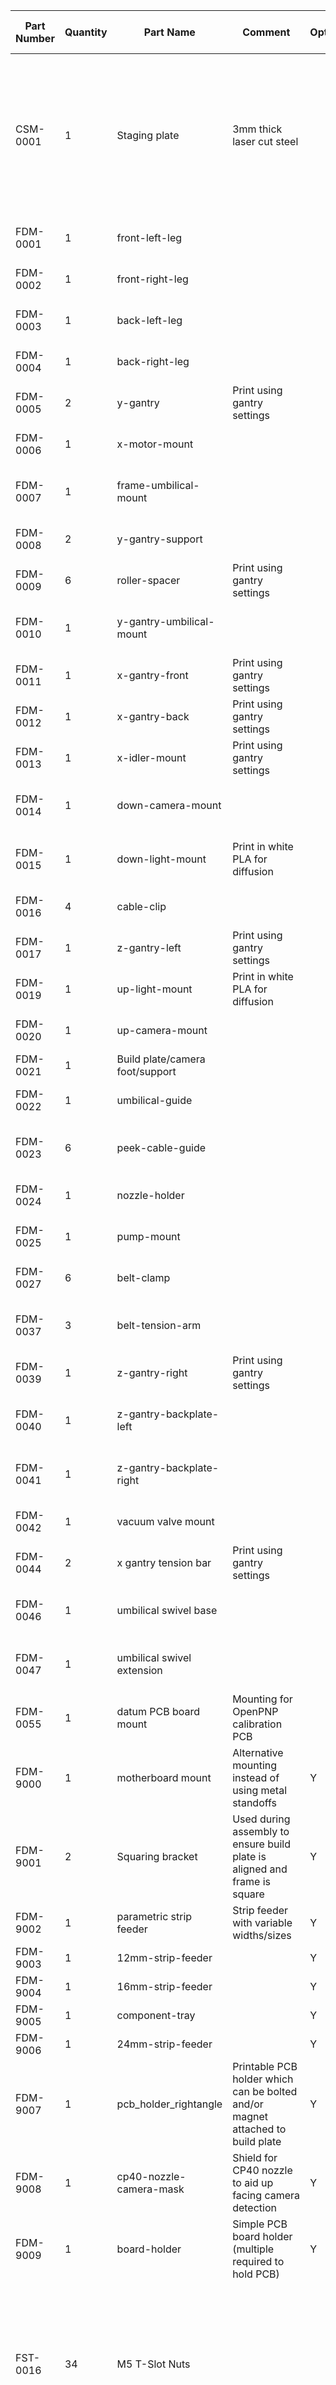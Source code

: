 |Part Number|Quantity|Part Name|Comment|Optional|Image|3d Model Filename|FreeCad Model Filename|Supplier|Supplier URL|Alt. Supplier|Alt. Supplier URL|
|-----------|-----------|-----------|-----------|-----------|-----------|-----------|-----------|-----------|-----------|-----------|-----------|
|CSM-0001|1|Staging plate|3mm thick laser cut steel||<img src="https://cdn.shopify.com/s/files/1/0570/4256/7355/products/staging-plate-hero.png?v=1624726134" width="256"/>|||Opulo|[Link](https://opulo.io/products/staging-plate)|||
|FDM-0001|1|front-left-leg||||FDM-0001.stl|FDM-0001_front-left-leg.FCStd|||||
|FDM-0002|1|front-right-leg||||FDM-0002.stl|FDM-0002_front-right-leg.FCStd|||||
|FDM-0003|1|back-left-leg||||FDM-0003.stl|FDM-0003_back-left-leg.FCStd|||||
|FDM-0004|1|back-right-leg||||FDM-0004.stl|FDM-0004_back-right-leg.FCStd|||||
|FDM-0005|2|y-gantry|Print using gantry settings|||FDM-0005.stl|FDM-0005_y-gantry.FCStd|||||
|FDM-0006|1|x-motor-mount||||FDM-0006.stl|FDM-0006_x-motor-mount.FCStd|||||
|FDM-0007|1|frame-umbilical-mount||||FDM-0007.stl|FDM-0007_frame-umbilical-mount.FCStd|||||
|FDM-0008|2|y-gantry-support||||FDM-0008.stl|FDM-0008_y-gantry-support.FCStd|||||
|FDM-0009|6|roller-spacer|Print using gantry settings|||FDM-0009.stl|FDM-0009_roller-spacer.FCStd|||||
|FDM-0010|1|y-gantry-umbilical-mount||||FDM-0010.stl|FDM-0010_y-gantry-umbilical-mount.FCStd|||||
|FDM-0011|1|x-gantry-front|Print using gantry settings|||FDM-0011.stl|FDM-0011_x-gantry-front.FCStd|||||
|FDM-0012|1|x-gantry-back|Print using gantry settings|||FDM-0012.stl|FDM-0012_x-gantry-back.FCStd|||||
|FDM-0013|1|x-idler-mount|Print using gantry settings|||FDM-0013.stl|FDM-0013_x-idler-mount.FCStd|||||
|FDM-0014|1|down-camera-mount||||FDM-0014.stl|FDM-0014_down-camera-mount.FCStd|||||
|FDM-0015|1|down-light-mount|Print in white PLA for diffusion|||FDM-0015.stl|FDM-0015_down-light-mount.FCStd|||||
|FDM-0016|4|cable-clip||||FDM-0016.stl|FDM-0016_cable-clip.FCStd|||||
|FDM-0017|1|z-gantry-left|Print using gantry settings|||FDM-0017.stl|FDM-0017_z-gantry-left.FCStd|||||
|FDM-0019|1|up-light-mount|Print in white PLA for diffusion|||FDM-0019.stl|FDM-0019_up-light-mount.FCStd|||||
|FDM-0020|1|up-camera-mount||||FDM-0020.stl|FDM-0020_up-camera-mount.FCStd|||||
|FDM-0021|1|Build plate/camera foot/support||||FDM-0021.stl|FDM-0021_foot.FCStd|||||
|FDM-0022|1|umbilical-guide||||FDM-0022.stl|FDM-0022_umbilical-guide.FCStd|||||
|FDM-0023|6|peek-cable-guide||||FDM-0023.stl|FDM-0023_peek-cable-guide.FCStd|||||
|FDM-0024|1|nozzle-holder||||FDM-0024.stl|FDM-0024_nozzle-holder.FCStd|||||
|FDM-0025|1|pump-mount||||FDM-0025.stl|FDM-0025_pump-mount.FCStd|||||
|FDM-0027|6|belt-clamp||||FDM-0027.stl|FDM-0027_belt-clamp.FCStd|||||
|FDM-0037|3|belt-tension-arm||||FDM-0037.stl|FDM-0037_belt-tension-arm.FCStd|||||
|FDM-0039|1|z-gantry-right|Print using gantry settings|||FDM-0039.stl|FDM-0039_z-gantry-right.FCStd|||||
|FDM-0040|1|z-gantry-backplate-left||||FDM-0040.stl|FDM-0040_z-gantry-backplate-left.FCStd|||||
|FDM-0041|1|z-gantry-backplate-right||||FDM-0041.stl|FDM-0041_z-gantry-backplate-right.FCStd|||||
|FDM-0042|1|vacuum valve mount||||FDM-0042.stl|FDM-0042_valve-mount.FCStd|||||
|FDM-0044|2|x gantry tension bar|Print using gantry settings|||FDM-0044.stl|FDM-0044_x-gantry-tension-bar.FCStd|||||
|FDM-0046|1|umbilical swivel base||||FDM-0046.stl|FDM-0046_umbilical-swivel-base.FCStd|||||
|FDM-0047|1|umbilical swivel extension||||FDM-0047.stl|FDM-0047_umbilical-swivel-extension.FCStd|||||
|FDM-0055|1|datum PCB board mount|Mounting for OpenPNP calibration PCB|||FDM-0055.stl|FDM-0055_datum-board-mount.FCStd|||||
|FDM-9000|1|motherboard mount|Alternative mounting instead of using metal standoffs|Y||||||||
|FDM-9001|2|Squaring bracket|Used during assembly to ensure build plate is aligned and frame is square|Y||FDM-9001.stl|FDM-9001_squaring-bracket.FCStd|||||
|FDM-9002|1|parametric strip feeder|Strip feeder with variable widths/sizes|Y||||||||
|FDM-9003|1|12mm-strip-feeder||Y||||||||
|FDM-9004|1|16mm-strip-feeder||Y||||||||
|FDM-9005|1|component-tray||Y||||||||
|FDM-9006|1|24mm-strip-feeder||Y||||||||
|FDM-9007|1|pcb_holder_rightangle|Printable PCB holder which can be bolted and/or magnet attached to build plate|Y||||||||
|FDM-9008|1|cp40-nozzle-camera-mask|Shield for CP40 nozzle to aid up facing camera detection|Y||||||||
|FDM-9009|1|board-holder|Simple PCB board holder (multiple required to hold PCB)|Y||||||||
|FST-0016|34|M5 T-Slot Nuts|||<img src="https://m.media-amazon.com/images/I/51AI2rmWaML._AC_SX466_.jpg" width="256"/>|||Amazon|[Link](https://amzn.to/3b1d14V)|||
|FST-0017|3|M3 Stainless Steel Cap Nut|||<img src="https://www.mcmaster.com/mvD/Contents/gfx/ImageCache/940/94000a330-@1x_637617828589173547.png" width="256"/>|||McMaster|[Link](https://www.mcmaster.com/94000A330)|||
|FST-0018|31|ISO4032 Nut M5|Standard nut||<img src="https://www.mcmaster.com/mvD/Contents/gfx/ImageCache/905/90592A095p1-b01-digitall@2x_636713274655350000.png" width="256"/>|||McMaster|[Link](https://www.mcmaster.com/90592a095)|||
|FST-0020|30|ISO4762 Screw M5x10|Cap Head Screw||<img src="https://i.accu.co.uk/360/_APC/SSC-A2/0_20.png?w=200" width="256"/>|||McMaster|[Link](https://www.mcmaster.com/93070a121)|||
|FST-0021|14|ISO4762 Screw M5x25|Cap Head Screw||<img src="https://i.accu.co.uk/360/_APC/SSC-A2/0_20.png?w=200" width="256"/>|||McMaster|[Link](https://www.mcmaster.com/90128A249)|||
|FST-0024|43|ISO4032 Nut M3|Standard nut||<img src="https://www.mcmaster.com/mvD/Contents/gfx/ImageCache/905/90592A085p1-b01-digitall@2x_636713274654410000.png" width="256"/>|||McMaster|[Link](https://www.mcmaster.com/90592A085)|||
|FST-0029|11|ISO4762 Screw M3x16|Cap Head Screw||<img src="https://i.accu.co.uk/360/_APC/SSC-A2/0_20.png?w=200" width="256"/>|||McMaster|[Link](https://www.mcmaster.com/91292A115)|||
|FST-0031|9|ISO4762 Screw M3x30|Cap Head Screw||<img src="https://i.accu.co.uk/360/_APC/SSC-A2/0_20.png?w=200" width="256"/>|||McMaster|[Link](https://www.mcmaster.com/91292A022)|||
|FST-0032|8|ISO4762 Screw M2.5x8|Cap Head Screw||<img src="https://i.accu.co.uk/360/_APC/SSC-A2/0_20.png?w=200" width="256"/>|||McMaster|[Link](https://www.mcmaster.com/91239A756)|||
|FST-0033|7|DIN985 Nut M5|Nylon Locking Nut||<img src="https://res.cloudinary.com/rsc/image/upload/F0524310-01" width="256"/>|||||||
|FST-0034|4|ISO4762 Screw M2.5x20|||<img src="https://i.accu.co.uk/360/_APC/SSC-A2/0_20.png?w=200" width="256"/>|||||||
|FST-0035|14|ISO4762 Screw M5x40|||<img src="https://i.accu.co.uk/360/_APC/SSC-A2/0_20.png?w=200" width="256"/>|||||||
|FST-0036|18|ISO7380-1 Screw M3x10|Hexagon socket button head screw||<img src="https://www.mcmaster.com/mvD/Contents/gfx/ImageCache/913/91306A379p1-b01-digitall@1x_637067327753177788.png" width="256"/>|||||||
|FST-0037|14|ISO7380-1 Screw M3x14|Hexagon socket button head screw||<img src="https://www.mcmaster.com/mvD/Contents/gfx/ImageCache/913/91306A379p1-b01-digitall@1x_637067327753177788.png" width="256"/>|||||||
|FST-0038|31|ISO7380-1 Screw M3x8|Hexagon socket button head screw||<img src="https://www.mcmaster.com/mvD/Contents/gfx/ImageCache/913/91306A379p1-b01-digitall@1x_637067327753177788.png" width="256"/>|||||||
|FST-0039|16|ISO7380-1 Screw M5x8|Hexagon socket button head screw||<img src="https://www.mcmaster.com/mvD/Contents/gfx/ImageCache/913/91306A379p1-b01-digitall@1x_637067327753177788.png" width="256"/>|||||||
|OTS-0001|1|CP40 Holder|||<img src="https://www.robotdigg.com/crab/image/2016/09/24/2dc797b0066ef492441f43c2f25c37a9-300-300.jpeg" width="256"/>|||RobotDigg|[Link](https://www.robotdigg.com/product/799/OpenPnP-CP40-Holder)|Alibaba|[Link](https://www.alibaba.com/product-detail/SMT-SPARE-PARTS-SAMSUNG-CP40-NOZZLE_60863912898.html?spm=a2700.galleryofferlist.normal_offer.d_title.795d3049d6w6hc)|
|OTS-0002|2|ELP Camera (720p, 6mm lens)||||||||||
|OTS-0003|1|24V vacuum air pump||||||||||
|OTS-0005|10|Zip tie||||||||||
|OTS-0007|1|Y Gantry Braided Cable Sleeve Cable Protector||||||||||
|OTS-0008|1|X Gantry Braided Cable Sleeve Cable Protector||||||||||
|OTS-0009|1|Pneumatic Union Y Reducer||||||Automation Direct|[Link](https://www.automationdirect.com/adc/shopping/catalog/pneumatic_components/push-to-connect_union_pneumatic_fittings_(thermoplastic)/union_y_reducer/ury6m-4m)|||
|OTS-0010|7|20mm x 20mm Aluminum V-Slot - 600mm||||||Amazon|[Link](https://www.amazon.com/gp/product/B085BMVZM7/ref=ppx_yo_dt_b_search_asin_title?ie=UTF8&psc=1)|||
|OTS-0011|10|V-Slot Rollers|5mm center hole/24mm diameter outer/10.2mm width||<img src="https://m.media-amazon.com/images/I/614DXvFTqsL._SX522_.jpg" width="256"/>|||Amazon|[Link](https://amzn.to/2Y71mP9)|||
|OTS-0012|4|NEMA 17 Stepper Motor|||<img src="https://m.media-amazon.com/images/I/51vXZxg5QFL._SL1000_.jpg" width="256"/>|||Amazon|[Link](https://www.amazon.com/STEPPERONLINE-Stepper-63-74oz-Connector-Extruder/dp/B07LCHHQ97/ref=sr_1_4?dchild=1&keywords=nema+17+stepper+motor&qid=1621417893&s=industrial&sr=1-4)|||
|OTS-0013|1|NEMA 11 Hollow Shaft Stepper 11HY3406-9SK842||||||RobotDigg|[Link](https://www.robotdigg.com/product/798/NEMA11-hollow-shaft-stepper-for-Pick-and-Place-Machine)|||
|OTS-0014|4|9mm LML9B Miniature Linear Rail (100mm length)|||<img src="https://m.media-amazon.com/images/I/51WG8VNpIYL._AC_SX466_.jpg" width="256"/>|||Amazon|[Link](https://amzn.to/2Y2p8vJ)|||
|OTS-0015|6|2020 Corner Bracket (metal)||||||Amazon|[Link](https://www.amazon.com/Black-Corner-Connector-Aluminum-Extrusion/dp/B01GF2LG86/ref=sr_1_58?crid=2GQK0KJNHKAPK&dchild=1&keywords=2020+aluminum+extrusion+bracket&qid=1621416786&s=hi&sprefix=2020+bracket+alumin%2Ctools%2C157&sr=1-58)|McMaster|[Link](https://www.mcmaster.com/5537T498/)|
|OTS-0016|4|GT2 Idler||||||Amazon|[Link](https://www.amazon.com/WINSINN-Aluminum-Timing-Pulley-Printer/dp/B07BPGYX3G/ref=psdc_16411441_t1_B078SD2XGL)|||
|OTS-0017|4|GT2 Pulleys||||||Amazon|[Link](https://www.amazon.com/WINSINN-Aluminum-Synchronous-Timing-Printer/dp/B077GNZK3J/ref=psdc_16411441_t1_B07JJLZTLV?th=1)|||
|OTS-0018|1|Push-To-Connect Pneumatic Fitting - MS4M-M5||||||Automation Direct|[Link](https://www.automationdirect.com/adc/shopping/catalog/pneumatic_components/push-to-connect_r-thread_pneumatic_fittings_(thermoplastic)/male_straight_(hex_body)/ms4m-m5)|||
|OTS-0019|3|Makerbot Limit Switch|||<img src="https://m.media-amazon.com/images/I/51EsYhyjJAL.jpg" width="256"/>|||Amazon|[Link](https://www.amazon.com/D-FLIFE-Printer-Mechanical-Switches-Makerbot/dp/B089K5MX21)|||
|OTS-0020|1|24V 3 way solenoid air valve||||||||||
|OTS-0021|1|1kg Spool of PLA|Recommend dark color except for where stated||<img src="https://m.media-amazon.com/images/I/61WRJDT8HjL._AC_SX679_.jpg" width="256"/>|||Amazon|[Link](https://amzn.to/3rUwGiQ)|||
|OTS-0022|1|GT2 Timing Belt - 5 Meters||||||Amazon|[Link](https://www.amazon.com/Mercurry-Meters-timing-Rostock-GT2-6mm/dp/B071K8HYB4/ref=sr_1_3?crid=1HKUJHXOT3UPI&dchild=1&keywords=gt2+timing+belt&qid=1595949621&s=industrial&sprefix=gt2+timing+%2Cindustrial%2C144&sr=1-3)|||
|OTS-0023|1|Pneumatic Tubing (4mm OD)||||||Automation Direct|[Link](https://www.automationdirect.com/adc/shopping/catalog/pneumatic_components/flexible_pneumatic_tubing_-a-_hoses/straight_polyurethane_(pur)_tubing/5-z-32_inch_(4_mm)/pu532blk100)|||
|OTS-0024|1|Pneumatic Tubing (6mm OD)||||||Automation Direct|[Link](https://www.automationdirect.com/adc/shopping/catalog/pneumatic_components/flexible_pneumatic_tubing_-a-_hoses/straight_polyurethane_(pur)_tubing/6_mm/pu6mblk100)|||
|OTS-0025|1|CP40 nozzle CP40LV-N08||||||RobotDigg|[Link](https://www.robotdigg.com/product/800/OpenPnP-nozzle-CP40LV)|Alibaba|[Link](https://www.alibaba.com/product-detail/CP40-nozzle-FOR-SAMSUNG-SMT-machine_60494600926.html?spm=a2700.galleryofferlist.normal_offer.d_title.5c136d88lxMN2d)|
|OTS-0026|1|Rubber Band||||||Amazon|[Link](https://www.amazon.com/Alliance-26649-Advantage-Contains-Approx/dp/B008X09P96)|||
|OTS-0027|1|24V Power Supply||||||||||
|OTS-0028|1|CP40 nozzle CP40LV-N14||Y||||||||
|OTS-0029|1|CP40 nozzle CP40LV-N24||Y||||||||
|OTS-0030|1|CP40 nozzle CP40LV-N40||Y||||||||
|OTS-0031|1|CP40 nozzle CP40LV-N045||Y||||||||
|OTS-0032|1|CP40 nozzle CP40LV-N75||Y||||||||
|PCB-0001|1|Motherboard|||<img src="https://cdn.shopify.com/s/files/1/0570/4256/7355/products/MoboRev03_900x.png?v=1622838969" width="256"/>|||Opulo|[Link](https://opulo.io/products/index-motherboard-rev-03)|||
|PCB-0002|1|Datum PCB OpenPNP calibration||||||||||
|PCB-0003|2|Ring light PCB||||||||||
